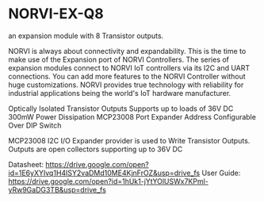 # NORVI-EX-Q8
an expansion module with 8 Transistor outputs.

NORVI is always about connectivity and expandability. This is the time to make use of the Expansion port of NORVI Controllers. 
The series of expansion modules connect to NORVI IoT controllers via its I2C and UART connections. 
You can add more features to the NORVI Controller without huge customizations. 
NORVI provides true technology with reliability for industrial applications being the world's IoT hardware manufacturer.

Optically Isolated Transistor Outputs
Supports up to loads of 36V DC
300mW Power Dissipation
MCP23008 Port Expander
Address Configurable Over DIP Switch

MCP23008 I2C I/O Expander provider is used to Write Transistor Outputs. 
Outputs are open collectors supporting up to 36V DC

Datasheet:   https://drive.google.com/open?id=1E6yXYIvq1H4ISY2vaDMd10ME4KjnFrOZ&usp=drive_fs
User Guide:  https://drive.google.com/open?id=1hUk1-jYtYOlUSWx7KPml-yRw9GaDG3TB&usp=drive_fs
